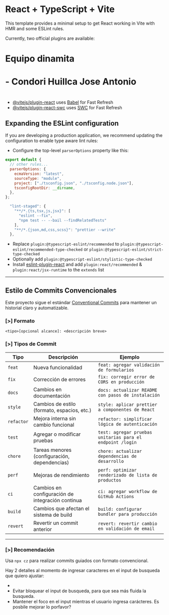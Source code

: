 # React + TypeScript + Vite

This template provides a minimal setup to get React working in Vite with HMR and some ESLint rules.

Currently, two official plugins are available:

# Equipo dinamita

# - Condori Huillca Jose Antonio

#

#

#

- [@vitejs/plugin-react](https://github.com/vitejs/vite-plugin-react/blob/main/packages/plugin-react/README.md) uses [Babel](https://babeljs.io/) for Fast Refresh
- [@vitejs/plugin-react-swc](https://github.com/vitejs/vite-plugin-react-swc) uses [SWC](https://swc.rs/) for Fast Refresh

## Expanding the ESLint configuration

If you are developing a production application, we recommend updating the configuration to enable type aware lint rules:

- Configure the top-level `parserOptions` property like this:

```js
export default {
  // other rules...
  parserOptions: {
    ecmaVersion: "latest",
    sourceType: "module",
    project: ["./tsconfig.json", "./tsconfig.node.json"],
    tsconfigRootDir: __dirname,
  },
};

  "lint-staged": {
    "**/*.{ts,tsx,js,jsx}": [
      "eslint --fix",
      "npm test -- --bail --findRelatedTests"
    ],
    "**/*.{json,md,css,scss}": "prettier --write"
  },
```

- Replace `plugin:@typescript-eslint/recommended` to `plugin:@typescript-eslint/recommended-type-checked` or `plugin:@typescript-eslint/strict-type-checked`
- Optionally add `plugin:@typescript-eslint/stylistic-type-checked`
- Install [eslint-plugin-react](https://github.com/jsx-eslint/eslint-plugin-react) and add `plugin:react/recommended` & `plugin:react/jsx-runtime` to the `extends` list

---

## Estilo de Commits Convencionales

Este proyecto sigue el estándar [Conventional Commits](https://www.conventionalcommits.org/) para mantener un historial claro y automatizable.

### [>] Formato

```
<tipo>[opcional alcance]: <descripción breve>
```

### [>] Tipos de Commit

| Tipo       | Descripción                                      | Ejemplo                                                   |
| ---------- | ------------------------------------------------ | --------------------------------------------------------- |
| `feat`     | Nueva funcionalidad                              | `feat: agregar validación de formularios`                 |
| `fix`      | Corrección de errores                            | `fix: corregir error de CORS en producción`               |
| `docs`     | Cambios en documentación                         | `docs: actualizar README con pasos de instalación`        |
| `style`    | Cambios de estilo (formato, espacios, etc.)      | `style: aplicar prettier a componentes de React`          |
| `refactor` | Mejora interna sin cambio funcional              | `refactor: simplificar lógica de autenticación`           |
| `test`     | Agregar o modificar pruebas                      | `test: agregar pruebas unitarias para el endpoint /login` |
| `chore`    | Tareas menores (configuración, dependencias)     | `chore: actualizar dependencias de desarrollo`            |
| `perf`     | Mejoras de rendimiento                           | `perf: optimizar renderizado de lista de productos`       |
| `ci`       | Cambios en configuración de integración continua | `ci: agregar workflow de GitHub Actions`                  |
| `build`    | Cambios que afectan el sistema de build          | `build: configurar bundler para producción`               |
| `revert`   | Revertir un commit anterior                      | `revert: revertir cambio en validación de email`          |

---

### [>] Recomendación

Usa `npx cz` para realizar commits guiados con formato convencional.

Hay 2 detalles al momento de ingresar caracteres en el input de busqueda que quiero ajustar:

-
- Evitar bloquear el input de busqueda, para que sea más fluida la busqueda.
- Mantener el foco en el input mientras el usuario ingresa carácteres.
  Es posbile mejorar lo porfavor?
